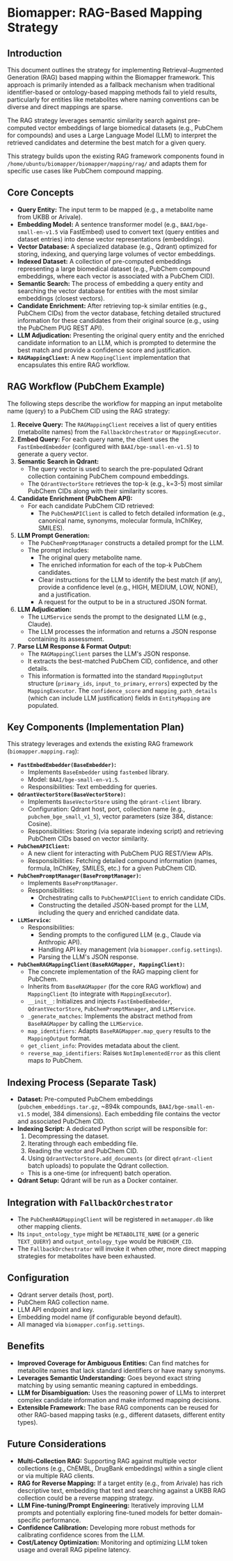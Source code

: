 # Biomapper: RAG-Based Mapping Strategy

## Introduction

This document outlines the strategy for implementing Retrieval-Augmented Generation (RAG) based mapping within the Biomapper framework. This approach is primarily intended as a fallback mechanism when traditional identifier-based or ontology-based mapping methods fail to yield results, particularly for entities like metabolites where naming conventions can be diverse and direct mappings are sparse.

The RAG strategy leverages semantic similarity search against pre-computed vector embeddings of large biomedical datasets (e.g., PubChem for compounds) and uses a Large Language Model (LLM) to interpret the retrieved candidates and determine the best match for a given query.

This strategy builds upon the existing RAG framework components found in `/home/ubuntu/biomapper/biomapper/mapping/rag/` and adapts them for specific use cases like PubChem compound mapping.

## Core Concepts

*   **Query Entity:** The input term to be mapped (e.g., a metabolite name from UKBB or Arivale).
*   **Embedding Model:** A sentence transformer model (e.g., `BAAI/bge-small-en-v1.5` via FastEmbed) used to convert text (query entities and dataset entries) into dense vector representations (embeddings).
*   **Vector Database:** A specialized database (e.g., Qdrant) optimized for storing, indexing, and querying large volumes of vector embeddings.
*   **Indexed Dataset:** A collection of pre-computed embeddings representing a large biomedical dataset (e.g., PubChem compound embeddings, where each vector is associated with a PubChem CID).
*   **Semantic Search:** The process of embedding a query entity and searching the vector database for entities with the most similar embeddings (closest vectors).
*   **Candidate Enrichment:** After retrieving top-k similar entities (e.g., PubChem CIDs) from the vector database, fetching detailed structured information for these candidates from their original source (e.g., using the PubChem PUG REST API).
*   **LLM Adjudication:** Presenting the original query entity and the enriched candidate information to an LLM, which is prompted to determine the best match and provide a confidence score and justification.
*   **`RAGMappingClient`:** A new `MappingClient` implementation that encapsulates this entire RAG workflow.

## RAG Workflow (PubChem Example)

The following steps describe the workflow for mapping an input metabolite name (query) to a PubChem CID using the RAG strategy:

1.  **Receive Query:** The `RAGMappingClient` receives a list of query entities (metabolite names) from the `FallbackOrchestrator` or `MappingExecutor`.
2.  **Embed Query:** For each query name, the client uses the `FastEmbedEmbedder` (configured with `BAAI/bge-small-en-v1.5`) to generate a query vector.
3.  **Semantic Search in Qdrant:**
    *   The query vector is used to search the pre-populated Qdrant collection containing PubChem compound embeddings.
    *   The `QdrantVectorStore` retrieves the top-k (e.g., k=3-5) most similar PubChem CIDs along with their similarity scores.
4.  **Candidate Enrichment (PubChem API):**
    *   For each candidate PubChem CID retrieved:
        *   The `PubChemAPIClient` is called to fetch detailed information (e.g., canonical name, synonyms, molecular formula, InChIKey, SMILES).
5.  **LLM Prompt Generation:**
    *   The `PubChemPromptManager` constructs a detailed prompt for the LLM.
    *   The prompt includes:
        *   The original query metabolite name.
        *   The enriched information for each of the top-k PubChem candidates.
        *   Clear instructions for the LLM to identify the best match (if any), provide a confidence level (e.g., HIGH, MEDIUM, LOW, NONE), and a justification.
        *   A request for the output to be in a structured JSON format.
6.  **LLM Adjudication:**
    *   The `LLMService` sends the prompt to the designated LLM (e.g., Claude).
    *   The LLM processes the information and returns a JSON response containing its assessment.
7.  **Parse LLM Response & Format Output:**
    *   The `RAGMappingClient` parses the LLM's JSON response.
    *   It extracts the best-matched PubChem CID, confidence, and other details.
    *   This information is formatted into the standard `MappingOutput` structure (`primary_ids`, `input_to_primary`, `errors`) expected by the `MappingExecutor`. The `confidence_score` and `mapping_path_details` (which can include LLM justification) fields in `EntityMapping` are populated.

## Key Components (Implementation Plan)

This strategy leverages and extends the existing RAG framework (`biomapper.mapping.rag`):

*   **`FastEmbedEmbedder(BaseEmbedder)`:**
    *   Implements `BaseEmbedder` using `fastembed` library.
    *   Model: `BAAI/bge-small-en-v1.5`.
    *   Responsibilities: Text embedding for queries.
*   **`QdrantVectorStore(BaseVectorStore)`:**
    *   Implements `BaseVectorStore` using the `qdrant-client` library.
    *   Configuration: Qdrant host, port, collection name (e.g., `pubchem_bge_small_v1_5`), vector parameters (size 384, distance: Cosine).
    *   Responsibilities: Storing (via separate indexing script) and retrieving PubChem CIDs based on vector similarity.
*   **`PubChemAPIClient`:**
    *   A new client for interacting with PubChem PUG REST/View APIs.
    *   Responsibilities: Fetching detailed compound information (names, formula, InChIKey, SMILES, etc.) for a given PubChem CID.
*   **`PubChemPromptManager(BasePromptManager)`:**
    *   Implements `BasePromptManager`.
    *   Responsibilities:
        *   Orchestrating calls to `PubChemAPIClient` to enrich candidate CIDs.
        *   Constructing the detailed JSON-based prompt for the LLM, including the query and enriched candidate data.
*   **`LLMService`:**
    *   Responsibilities:
        *   Sending prompts to the configured LLM (e.g., Claude via Anthropic API).
        *   Handling API key management (via `biomapper.config.settings`).
        *   Parsing the LLM's JSON response.
*   **`PubChemRAGMappingClient(BaseRAGMapper, MappingClient)`:**
    *   The concrete implementation of the RAG mapping client for PubChem.
    *   Inherits from `BaseRAGMapper` (for the core RAG workflow) and `MappingClient` (to integrate with `MappingExecutor`).
    *   `__init__`: Initializes and injects `FastEmbedEmbedder`, `QdrantVectorStore`, `PubChemPromptManager`, and `LLMService`.
    *   `_generate_matches`: Implements the abstract method from `BaseRAGMapper` by calling the `LLMService`.
    *   `map_identifiers`: Adapts `BaseRAGMapper.map_query` results to the `MappingOutput` format.
    *   `get_client_info`: Provides metadata about the client.
    *   `reverse_map_identifiers`: Raises `NotImplementedError` as this client maps *to* PubChem.

## Indexing Process (Separate Task)

*   **Dataset:** Pre-computed PubChem embeddings (`pubchem_embeddings.tar.gz`, ~894k compounds, `BAAI/bge-small-en-v1.5` model, 384 dimensions). Each embedding file contains the vector and associated PubChem CID.
*   **Indexing Script:** A dedicated Python script will be responsible for:
    1.  Decompressing the dataset.
    2.  Iterating through each embedding file.
    3.  Reading the vector and PubChem CID.
    4.  Using `QdrantVectorStore.add_documents` (or direct `qdrant-client` batch uploads) to populate the Qdrant collection.
    *   This is a one-time (or infrequent) batch operation.
*   **Qdrant Setup:** Qdrant will be run as a Docker container.

## Integration with `FallbackOrchestrator`

*   The `PubChemRAGMappingClient` will be registered in `metamapper.db` like other mapping clients.
*   Its `input_ontology_type` might be `METABOLITE_NAME` (or a generic `TEXT_QUERY`) and `output_ontology_type` would be `PUBCHEM_CID`.
*   The `FallbackOrchestrator` will invoke it when other, more direct mapping strategies for metabolites have been exhausted.

## Configuration

*   Qdrant server details (host, port).
*   PubChem RAG collection name.
*   LLM API endpoint and key.
*   Embedding model name (if configurable beyond default).
*   All managed via `biomapper.config.settings`.

## Benefits

*   **Improved Coverage for Ambiguous Entities:** Can find matches for metabolite names that lack standard identifiers or have many synonyms.
*   **Leverages Semantic Understanding:** Goes beyond exact string matching by using semantic meaning captured in embeddings.
*   **LLM for Disambiguation:** Uses the reasoning power of LLMs to interpret complex candidate information and make informed mapping decisions.
*   **Extensible Framework:** The base RAG components can be reused for other RAG-based mapping tasks (e.g., different datasets, different entity types).

## Future Considerations

*   **Multi-Collection RAG:** Supporting RAG against multiple vector collections (e.g., ChEMBL, DrugBank embeddings) within a single client or via multiple RAG clients.
*   **RAG for Reverse Mapping:** If a target entity (e.g., from Arivale) has rich descriptive text, embedding that text and searching against a UKBB RAG collection could be a reverse mapping strategy.
*   **LLM Fine-tuning/Prompt Engineering:** Iteratively improving LLM prompts and potentially exploring fine-tuned models for better domain-specific performance.
*   **Confidence Calibration:** Developing more robust methods for calibrating confidence scores from the LLM.
*   **Cost/Latency Optimization:** Monitoring and optimizing LLM token usage and overall RAG pipeline latency.